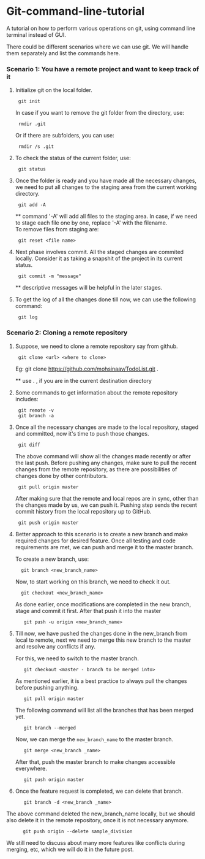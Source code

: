 # Git-command-line-tutorial
A tutorial on how to perform various operations on git, using command line terminal instead of GUI.

There could be different scenarios where we can use git. We will handle them separately and list the commands here. 

### Scenario 1: You have a remote project and want to keep track of it

1. Initialize git on the local folder. 
        
        git init
    
    In case if you want to remove the git folder from the directory, use:
        
        rmdir .git
     
    Or if there are subfolders, you can use:
      
        rmdir /s .git
      
2. To check the status of the current folder, use:
        
        git status

3. Once the folder is ready and you have made all the necessary changes, we need to put all changes to the staging area from the current working directory. 
    
        git add -A
        
    ** command '-A' will add all files to the staging area. In case, if we need to stage each file
    one by one, replace '-A' with the filename.     
    To remove files from staging are:
    
        git reset <file name>

4. Next phase involves commit. All the staged changes are commited locally. Consider it as taking a snapshit of the project in its current status. 
      
        git commit -m "message"
      
     ** descriptive messages will be helpful in the later stages.

5. To get the log of all the changes done till now, we can use the following command: 
      
        git log

  
### Scenario 2: Cloning a remote repository

1. Suppose, we need to clone a remote repository say from github.

        git clone <url> <where to clone>
        
    Eg: git clone https://github.com/mohsinaav/TodoList.git .

    ** use . , if you are in the current destination directory
    
2. Some commands to get information about the remote repository includes:
    
        git remote -v    
        git branch -a
        
3. Once all the necessary changes are made to the local repository, staged and committed, now it's time to push those changes. 
        
        git diff
        
    The above command will show all the changes made recently or after the last push. Before pushing any changes, make sure to pull the recent changes from the remote repository, as there are possibilities of changes done by other contributors. 
  
        git pull origin master
        
    After making sure that the remote and local repos are in sync, other than the changes made by us, we can push it. Pushing step sends the recent commit history from the local repository up to GitHub.
        
        git push origin master
        
4. Better approach to this scenario is to create a new branch and make required changes for desired feature. Once all testing and code requirements are met, we can push and merge it to the master branch.

    To create a new branch, use:
    
         git branch <new_branch_name>
      
    Now, to start working on this branch, we need to check it out.
  
         git checkout <new_branch_name>
  
    As done earlier, once modifications are completed in the new branch, stage and commit it first. After that push it into the master
        
          git push -u origin <new_branch_name>
          
5. Till now, we have pushed the changes done in the new_branch from local to remote, next we need to merge this new branch to the master and resolve any conflicts if any.

    For this, we need to switch to the master branch.
          
          git checkout <master - branch to be merged into>
          
     As mentioned earlier, it is a best practice to always pull the changes before pushing anything.
          
          git pull origin master
  
     The following command will list all the branches that has been merged yet.
          
          git branch --merged

     Now, we can merge the `new_branch_name` to the master branch.
     
          git merge <new_branch _name>
          
     After that, push the master branch to make changes accessible everywhere.
            
          git push origin master
          
      
6. Once the feature request is completed, we can delete that branch.

          git branch -d <new_branch _name>
          
  The above command deleted the new_branch_name locally, but we should also delete it in the remote repository, once it is not necessary anymore.
          
          git push origin --delete sample_division
          
We still need to discuss about many more features like conflicts during merging, etc, which we will do it in the future post.




